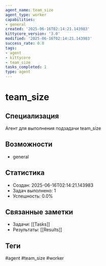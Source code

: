 ```yaml
---
agent_name: team_size
agent_type: worker
capabilities:
- general
created: '2025-06-16T02:14:21.143983'
kittycore_version: '3.0'
modified: '2025-06-16T02:14:21.143983'
success_rate: 0.0
tags:
- agent
- kittycore
- team_size
tasks_completed: 1
type: agent
---
```


# team_size

## Специализация
Агент для выполнения подзадачи team_size

## Возможности
- general

## Статистика
- Создан: 2025-06-16T02:14:21.143983
- Задач выполнено: 1
- Успешность: 0.0%

## Связанные заметки
- Задачи: [[Tasks]]
- Результаты: [[Results]]

## Теги
#agent #team_size #worker
